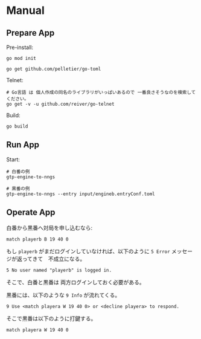 # Manual

## Prepare App

Pre-install:  

```shell
go mod init

go get github.com/pelletier/go-toml
```

Telnet:  

```shell
# Go言語 は 個人作成の同名のライブラリがいっぱいあるので 一番良さそうなのを検索してください。
go get -v -u github.com/reiver/go-telnet
```

Build:  

```shell
go build
```

## Run App

Start:  

```shell
# 白番の例
gtp-engine-to-nngs

# 黒番の例
gtp-engine-to-nngs --entry input/engineb.entryConf.toml
```

## Operate App

白番から黒番へ対局を申し込むなら:  

```shell
match playerb B 19 40 0
```

もし `playerb` がまだログインしていなければ、以下のように `5 Error` メッセージが返ってきて　不成立になる。  

```shell
5 No user named "playerb" is logged in.
```

そこで、白番と黒番は 両方ログインしておく必要がある。  


黒番には、以下のような `9 Info` が流れてくる。  

```shell
9 Use <match playera W 19 40 0> or <decline playera> to respond.
```

そこで黒番は以下のように打鍵する。  

```shell
match playera W 19 40 0
```
